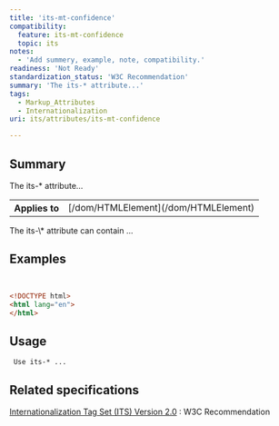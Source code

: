 ```yaml
---
title: 'its-mt-confidence'
compatibility:
  feature: its-mt-confidence
  topic: its
notes:
  - 'Add summery, example, note, compatibility.'
readiness: 'Not Ready'
standardization_status: 'W3C Recommendation'
summary: 'The its-* attribute...'
tags:
  - Markup_Attributes
  - Internationalization
uri: its/attributes/its-mt-confidence

---
```

## Summary

The its-\* attribute...

<table class="wikitable">
<tr>
<th>
Applies to

</th>
<td>
[/dom/HTMLElement](/dom/HTMLElement)

</td>
</tr>
</table>
The its-\* attribute can contain ...

## Examples

``` html


<!DOCTYPE html>
<html lang="en">
</html>
```

</pre>

## Usage

     Use its-* ...

## Related specifications

[Internationalization Tag Set (ITS) Version 2.0](http://www.w3.org/TR/its20/)
:   W3C Recommendation
